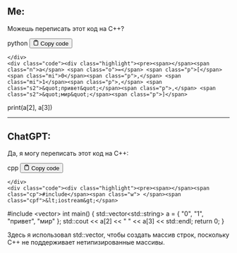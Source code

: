 <h2>Me:</h2>
<p>Можешь переписать этот код на C++?</p>
<div class="code-element">
    <div class="lang-line">
        <text>python</text>
        <button class="copy-button"
        onclick="copyCode(this)">
    <svg stroke="currentColor"
         fill="none"
         stroke-width="2"
         viewBox="0 0 24 24"
         stroke-linecap="round"
         stroke-linejoin="round"
         class="h-4 w-4"
         height="1em"
         width="1em"
         xmlns="http://www.w3.org/2000/svg">
        <path d="M16 4h2a2 2 0 0 1 2 2v14a2 2 0 0 1-2 2H6a2 2 0 0 1-2-2V6a2 2 0 0 1 2-2h2"></path>
        <rect x="8" y="2" width="8" height="4" rx="1" ry="1"></rect>
    </svg>
    <text>Copy code</text>
</button>

    </div>
    <div class="code"><div class="highlight"><pre><span></span><span class="n">a</span> <span class="o">=</span> <span class="p">[</span><span class="mi">0</span><span class="p">,</span> <span class="mi">1</span><span class="p">,</span> <span class="s2">&quot;привет&quot;</span><span class="p">,</span> <span class="s2">&quot;мир&quot;</span><span class="p">]</span>
<span class="nb">print</span><span class="p">(</span><span class="n">a</span><span class="p">[</span><span class="mi">2</span><span class="p">],</span> <span class="n">a</span><span class="p">[</span><span class="mi">3</span><span class="p">])</span>
</pre></div></div>
</div>
<hr />
<h2>ChatGPT:</h2>
<p>Да, я могу переписать этот код на C++:</p>
<div class="code-element">
    <div class="lang-line">
        <text>cpp</text>
        <button class="copy-button"
        onclick="copyCode(this)">
    <svg stroke="currentColor"
         fill="none"
         stroke-width="2"
         viewBox="0 0 24 24"
         stroke-linecap="round"
         stroke-linejoin="round"
         class="h-4 w-4"
         height="1em"
         width="1em"
         xmlns="http://www.w3.org/2000/svg">
        <path d="M16 4h2a2 2 0 0 1 2 2v14a2 2 0 0 1-2 2H6a2 2 0 0 1-2-2V6a2 2 0 0 1 2-2h2"></path>
        <rect x="8" y="2" width="8" height="4" rx="1" ry="1"></rect>
    </svg>
    <text>Copy code</text>
</button>

    </div>
    <div class="code"><div class="highlight"><pre><span></span><span class="cp">#include</span><span class="w"> </span><span class="cpf">&lt;iostream&gt;</span>
<span class="cp">#include</span><span class="w"> </span><span class="cpf">&lt;vector&gt;</span>
<span class="w"> </span>
<span class="kt">int</span><span class="w"> </span><span class="nf">main</span><span class="p">()</span><span class="w"> </span><span class="p">{</span>
<span class="w">    </span><span class="n">std</span><span class="o">::</span><span class="n">vector</span><span class="o">&lt;</span><span class="n">std</span><span class="o">::</span><span class="n">string</span><span class="o">&gt;</span><span class="w"> </span><span class="n">a</span><span class="w"> </span><span class="o">=</span><span class="w"> </span><span class="p">{</span><span class="w"> </span><span class="s">&quot;0&quot;</span><span class="p">,</span><span class="w"> </span><span class="s">&quot;1&quot;</span><span class="p">,</span><span class="w"> </span><span class="s">&quot;привет&quot;</span><span class="p">,</span><span class="w"> </span><span class="s">&quot;мир&quot;</span><span class="w"> </span><span class="p">};</span>
<span class="w">    </span><span class="n">std</span><span class="o">::</span><span class="n">cout</span><span class="w"> </span><span class="o">&lt;&lt;</span><span class="w"> </span><span class="n">a</span><span class="p">[</span><span class="mi">2</span><span class="p">]</span><span class="w"> </span><span class="o">&lt;&lt;</span><span class="w"> </span><span class="s">&quot; &quot;</span><span class="w"> </span><span class="o">&lt;&lt;</span><span class="w"> </span><span class="n">a</span><span class="p">[</span><span class="mi">3</span><span class="p">]</span><span class="w"> </span><span class="o">&lt;&lt;</span><span class="w"> </span><span class="n">std</span><span class="o">::</span><span class="n">endl</span><span class="p">;</span>
<span class="w">    </span><span class="k">return</span><span class="w"> </span><span class="mi">0</span><span class="p">;</span>
<span class="p">}</span>
</pre></div></div>
</div>

<p>Здесь я использовал std::vector, чтобы создать массив строк, 
поскольку C++ не поддерживает нетипизированные массивы.</p>